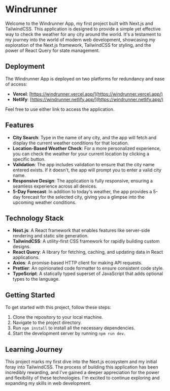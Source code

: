 # Windrunner

Welcome to the Windrunner App, my first project built with Next.js and TailwindCSS. This application is designed to provide a simple yet effective way to check the weather for any city around the world. It's a testament to my journey into the world of modern web development, showcasing my exploration of the Next.js framework, TailwindCSS for styling, and the power of React Query for state management.

## Deployment

The Windrunner App is deployed on two platforms for redundancy and ease of access:

- **Vercel**: [https://windrunner.vercel.app/](https://windrunner.vercel.app/)
- **Netlify**: [https://windrunner.netlify.app/](https://windrunner.netlify.app/)

Feel free to use either link to access the application.

## Features

- **City Search**: Type in the name of any city, and the app will fetch and display the current weather conditions for that location.
- **Location-Based Weather Check**: For a more personalized experience, you can check the weather for your current location by clicking a specific button.
- **Validation**: The app includes validation to ensure that the city name entered exists. If it doesn't, the app will prompt you to enter a valid city name.
- **Responsive Design**: The application is fully responsive, ensuring a seamless experience across all devices.
- **5-Day Forecast**: In addition to today's weather, the app provides a 5-day forecast for the selected city, giving you a glimpse into the upcoming weather conditions.

## Technology Stack

- **Next.js**: A React framework that enables features like server-side rendering and static site generation.
- **TailwindCSS**: A utility-first CSS framework for rapidly building custom designs.
- **React Query**: A library for fetching, caching, and updating data in React applications.
- **Axios**: A promise-based HTTP client for making API requests.
- **Prettier**: An opinionated code formatter to ensure consistent code style.
- **TypeScript**: A statically typed superset of JavaScript that adds optional types to the language.

## Getting Started

To get started with this project, follow these steps:

1. Clone the repository to your local machine.
2. Navigate to the project directory.
3. Run `npm install` to install all the necessary dependencies.
4. Start the development server by running `npm run dev`.

## Learning Journey

This project marks my first dive into the Next.js ecosystem and my initial foray into TailwindCSS. The process of building this application has been incredibly rewarding, and I've gained a deeper appreciation for the power and flexibility of these technologies. I'm excited to continue exploring and expanding my skills in web development.
